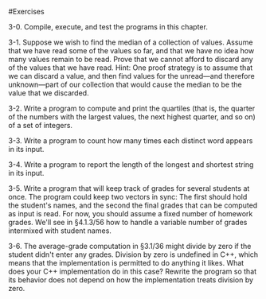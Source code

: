 #Exercises

3-0. Compile, execute, and test the programs in this chapter.

3-1. Suppose we wish to find the median of a collection of values. Assume that we have read some of the values so far, and that we have no idea how many values remain to be read. Prove that we cannot afford to discard any of the values that we have read. Hint: One proof strategy is to assume that we can discard a value, and then find values for the unread—and therefore unknown—part of our collection that would cause the median to be the value that we discarded.

3-2. Write a program to compute and print the quartiles (that is, the quarter of the numbers with the largest values, the next highest quarter, and so on) of a set of integers.

3-3. Write a program to count how many times each distinct word appears in its input. 

3-4. Write a program to report the length of the longest and shortest string in its input.

3-5. Write a program that will keep track of grades for several students at once. The program could keep two vectors in sync: The first should hold the student's names, and the second the final grades that can be computed as input is read. For now, you should assume a fixed number of homework grades. We'll see in §4.1.3/56 how to handle a variable number of grades intermixed with student names.

3-6. The average-grade computation in §3.1/36 might divide by zero if the student didn't enter any grades. Division by zero is undefined in C++, which means that the implementation is permitted to do anything it likes. What does your C++ implementation do in this case? Rewrite the program so that its behavior does not depend on how the implementation treats division by zero.
